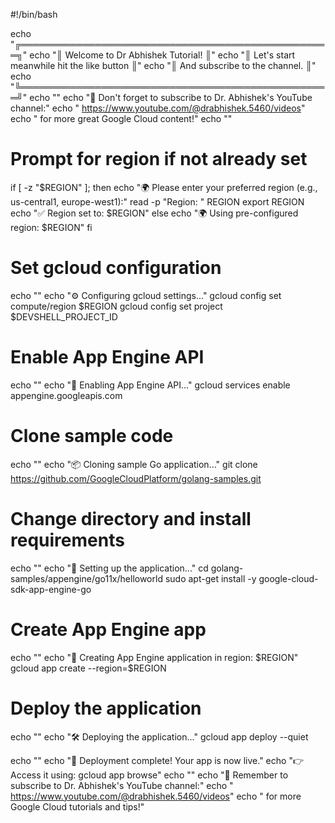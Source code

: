 #!/bin/bash


echo "╔══════════════════════════════════════════════════╗"
echo "║          Welcome to Dr Abhishek Tutorial!     ║"
echo "║  Let's start meanwhile hit the like button       ║"
echo "║  And subscribe to the channel.      ║"
echo "╚══════════════════════════════════════════════════╝"
echo ""
echo "📢 Don't forget to subscribe to Dr. Abhishek's YouTube channel:"
echo "   https://www.youtube.com/@drabhishek.5460/videos"
echo "   for more great Google Cloud content!"
echo ""

# Prompt for region if not already set
if [ -z "$REGION" ]; then
  echo "🌍 Please enter your preferred region (e.g., us-central1, europe-west1):"
  read -p "Region: " REGION
  export REGION
  echo "✅ Region set to: $REGION"
else
  echo "🌍 Using pre-configured region: $REGION"
fi

# Set gcloud configuration
echo ""
echo "⚙️ Configuring gcloud settings..."
gcloud config set compute/region $REGION
gcloud config set project $DEVSHELL_PROJECT_ID

# Enable App Engine API
echo ""
echo "🔌 Enabling App Engine API..."
gcloud services enable appengine.googleapis.com

# Clone sample code
echo ""
echo "📦 Cloning sample Go application..."
git clone https://github.com/GoogleCloudPlatform/golang-samples.git

# Change directory and install requirements
echo ""
echo "📂 Setting up the application..."
cd golang-samples/appengine/go11x/helloworld
sudo apt-get install -y google-cloud-sdk-app-engine-go

# Create App Engine app
echo ""
echo "🚀 Creating App Engine application in region: $REGION"
gcloud app create --region=$REGION

# Deploy the application
echo ""
echo "🛠️ Deploying the application..."
gcloud app deploy --quiet


echo ""
echo "🎉 Deployment complete! Your app is now live."
echo "👉 Access it using: gcloud app browse"
echo ""
echo "📢 Remember to subscribe to Dr. Abhishek's YouTube channel:"
echo "   https://www.youtube.com/@drabhishek.5460/videos"
echo "   for more Google Cloud tutorials and tips!"
